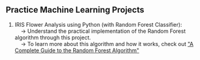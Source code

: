 ## **Practice Machine Learning Projects**

1. IRIS Flower Analysis using Python (with Random Forest Classifier):  
		&nbsp; &nbsp; -> Understand the practical implementation of the Random Forest algorithm through this project.  
		&nbsp; &nbsp; -> To learn more about this algorithm and how it works, check out ["A Complete Guide to the Random Forest Algorithm"](https://builtin.com/data-science/random-forest-algorithm)
